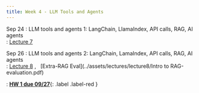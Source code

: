```yaml
---
title: Week 4 - LLM Tools and Agents
---
```


Sep 24
: LLM tools and agents 1: LangChain, LlamaIndex, API calls, RAG, AI agents  
  : [Lecture 7](../assets/lectures/lecture7/L07-LLM1.pdf)


Sep 26
: LLM tools and agents 2: LangChain, LamaIndex, API calls, RAG, AI agents  
  : [Lecture 8](../assets/lectures/lecture8/L08-LLM2.pdf) ,  &nbsp;  [Extra-RAG Eval](../assets/lectures/lecture8/Intro to RAG-evaluation.pdf)
  
: [**HW 1 due 09/27**](){: .label .label-red }


